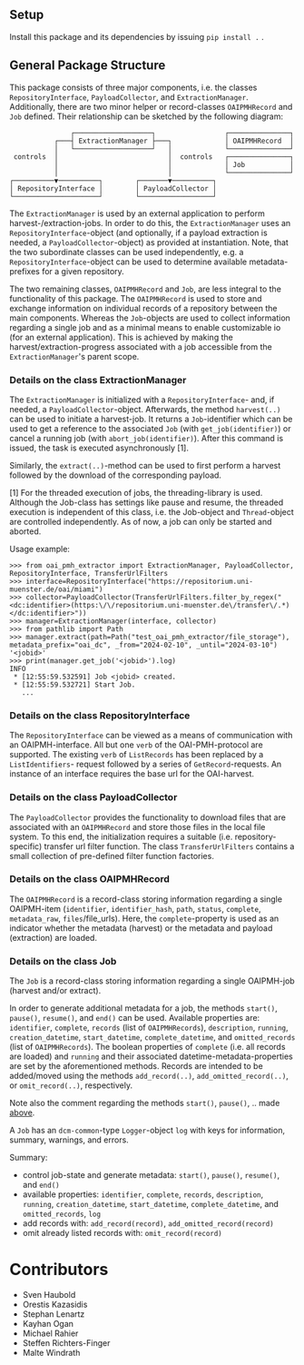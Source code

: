 ## Setup

Install this package and its dependencies by issuing `pip install .` .

## General Package Structure

This package consists of three major components, i.e. the classes
`RepositoryInterface`, `PayloadCollector`, and `ExtractionManager`.
Additionally, there are two minor helper or record-classes `OAIPMHRecord`
and `Job` defined. Their relationship can be sketched by the following
diagram:
```
               ┌───────────────────┐                 ┌───────────────┐
           ┌───┤ ExtractionManager ├───┐             │ OAIPMHRecord  │
           │   └───────────────────┘   │             └───────────────┘
 controls  │                           │  controls   ┌───────────────┐
           │                           │             │ Job           │
           │                           │             └───────────────┘
┌──────────▼──────────┐        ┌───────▼──────────┐
│ RepositoryInterface │        │ PayloadCollector │
└─────────────────────┘        └──────────────────┘
```

The `ExtractionManager` is used by an external application to perform
harvest-/extraction-jobs. In order to do this, the `ExtractionManager` uses
an `RepositoryInterface`-object (and optionally, if a payload extraction is
needed, a `PayloadCollector`-object) as provided at instantiation. Note, that
the two subordinate classes can be used independently, e.g. a
`RepositoryInterface`-object can be used to determine available metadata-prefixes
for a given repository.

The two remaining classes, `OAIPMHRecord` and `Job`, are less integral to the
functionality of this package. The `OAIPMHRecord` is used to store and exchange
information on individual records of a repository between the main components.
Whereas the `Job`-objects are used to collect information regarding a single job
and as a minimal means to enable customizable io (for an external application).
This is achieved by making the harvest/extraction-progress associated with a
job accessible from the `ExtractionManager`'s parent scope.

### Details on the class ExtractionManager
The `ExtractionManager` is initialized with a `RepositoryInterface`- and,
if needed, a `PayloadCollector`-object. Afterwards, the method `harvest(..)` can
be used to initiate a harvest-job. It returns a `Job`-identifier which can be
used to get a reference to the associated `Job` (with `get_job(identifier)`)
or cancel a running job (with `abort_job(identifier)`). After this command is
issued, the task is executed asynchronously [1].

Similarly, the `extract(..)`-method can be used to first perform a harvest
followed by the download of the corresponding payload.

[1] For the threaded execution of jobs, the threading-library is used.
  Although the Job-class has settings like pause and resume, the threaded
  execution is independent of this class, i.e. the Job-object and
  `Thread`-object are controlled independently. As of now, a job can only be
  started and aborted.

Usage example:
```
>>> from oai_pmh_extractor import ExtractionManager, PayloadCollector, RepositoryInterface, TransferUrlFilters
>>> interface=RepositoryInterface("https://repositorium.uni-muenster.de/oai/miami")
>>> collector=PayloadCollector(TransferUrlFilters.filter_by_regex("<dc:identifier>(https:\/\/repositorium.uni-muenster.de\/transfer\/.*)</dc:identifier>"))
>>> manager=ExtractionManager(interface, collector)
>>> from pathlib import Path
>>> manager.extract(path=Path("test_oai_pmh_extractor/file_storage"), metadata_prefix="oai_dc", _from="2024-02-10", _until="2024-03-10")
'<jobid>'
>>> print(manager.get_job('<jobid>').log)
INFO
 * [12:55:59.532591] Job <jobid> created.
 * [12:55:59.532721] Start Job.
   ...
```

### Details on the class RepositoryInterface
The `RepositoryInterface` can be viewed as a means of communication with an
OAIPMH-interface. All but one `verb` of the OAI-PMH-protocol are supported.
The existing `verb` of `ListRecords` has been replaced by a `ListIdentifiers`-
request followed by a series of `GetRecord`-requests. An instance of an interface
requires the base url for the OAI-harvest.

### Details on the class PayloadCollector
The `PayloadCollector` provides the functionality to download files that are
associated with an `OAIPMHRecord` and store those files in the local file
system. To this end, the initialization requires a suitable (i.e. repository-
specific) transfer url filter function. The class `TransferUrlFilters` contains a
small collection of pre-defined filter function factories.

### Details on the class OAIPMHRecord
The `OAIPMHRecord` is a record-class storing information regarding a single
OAIPMH-item (`identifier`, `identifier_hash`, `path`, `status`, `complete`,
`metadata_raw`, `files`/file_urls). Here, the `complete`-property is used as
an indicator whether the metadata (harvest) or the metadata and payload
(extraction) are loaded.

### Details on the class Job
The `Job` is a record-class storing information regarding a single OAIPMH-job
(harvest and/or extract).

In order to generate additional metadata for a job, the methods `start()`,
`pause()`, `resume()`, and `end()` can be used. Available properties are:
`identifier`, `complete`, `records` (list of `OAIPMHRecords`), `description`,
`running`, `creation_datetime`, `start_datetime`, `complete_datetime`, and
`omitted_records` (list of `OAIPMHRecords`). The boolean properties of
`complete` (i.e. all records are loaded) and `running` and their associated
datetime-metadata-properties are set by the aforementioned methods. Records
are intended to be added/moved using the methods `add_record(..)`,
`add_omitted_record(..)`, or `omit_record(..)`, respectively.

Note also the comment regarding the methods `start()`, `pause()`, .. made
[above](#details-on-the-class-extractionmanager).

A `Job` has an `dcm-common`-type `Logger`-object `log` with keys for
information, summary, warnings, and errors.

Summary:
* control job-state and generate metadata:
    `start()`, `pause()`, `resume()`, and `end()`
* available properties:
    `identifier`, `complete`, `records`, `description`, `running`,
    `creation_datetime`, `start_datetime`, `complete_datetime`, and
    `omitted_records`, `log`
* add records with: `add_record(record)`, `add_omitted_record(record)`
* omit already listed records with: `omit_record(record)`

# Contributors
* Sven Haubold
* Orestis Kazasidis
* Stephan Lenartz
* Kayhan Ogan
* Michael Rahier
* Steffen Richters-Finger
* Malte Windrath
